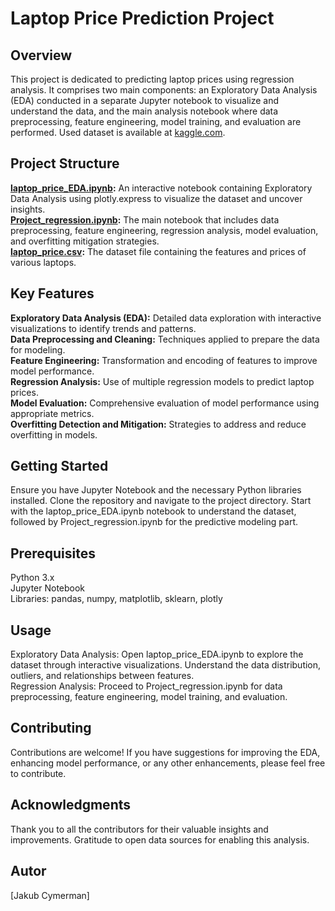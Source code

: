 # Laptop Price Prediction Project

## Overview
This project is dedicated to predicting laptop prices using regression analysis. It comprises two main components: an Exploratory Data Analysis (EDA) conducted in a separate Jupyter notebook to visualize and understand the data, and the main analysis notebook where data preprocessing, feature engineering, model training, and evaluation are performed. Used dataset is available at [kaggle.com](https://www.kaggle.com/datasets/muhammetvarl/laptop-price/discussion/361977).

## Project Structure
**[laptop_price_EDA.ipynb](https://github.com/jakub1090cn/Laptop-Price-Prediction/blob/master/laptop_price_EDA.ipynb):** An interactive notebook containing Exploratory Data Analysis using plotly.express to visualize the dataset and uncover insights. \
**[Project_regression.ipynb](https://github.com/jakub1090cn/Laptop-Price-Prediction/blob/master/Project_regression.ipynb):** The main notebook that includes data preprocessing, feature engineering, regression analysis, model evaluation, and overfitting mitigation strategies. \
**[laptop_price.csv](https://github.com/jakub1090cn/Laptop-Price-Prediction/blob/master/laptop_price.csv):** The dataset file containing the features and prices of various laptops.
## Key Features
**Exploratory Data Analysis (EDA):** Detailed data exploration with interactive visualizations to identify trends and patterns. \
**Data Preprocessing and Cleaning:** Techniques applied to prepare the data for modeling. \
**Feature Engineering:** Transformation and encoding of features to improve model performance. \
**Regression Analysis:** Use of multiple regression models to predict laptop prices. \
**Model Evaluation:** Comprehensive evaluation of model performance using appropriate metrics. \
**Overfitting Detection and Mitigation:** Strategies to address and reduce overfitting in models.

## Getting Started
Ensure you have Jupyter Notebook and the necessary Python libraries installed. Clone the repository and navigate to the project directory. Start with the laptop_price_EDA.ipynb notebook to understand the dataset, followed by Project_regression.ipynb for the predictive modeling part.

## Prerequisites
Python 3.x \
Jupyter Notebook \
Libraries: pandas, numpy, matplotlib, sklearn, plotly

## Usage
Exploratory Data Analysis: Open laptop_price_EDA.ipynb to explore the dataset through interactive visualizations. Understand the data distribution, outliers, and relationships between features. \
Regression Analysis: Proceed to Project_regression.ipynb for data preprocessing, feature engineering, model training, and evaluation.

## Contributing
Contributions are welcome! If you have suggestions for improving the EDA, enhancing model performance, or any other enhancements, please feel free to contribute.

## Acknowledgments
Thank you to all the contributors for their valuable insights and improvements.
Gratitude to open data sources for enabling this analysis.

## Autor

[Jakub Cymerman]
